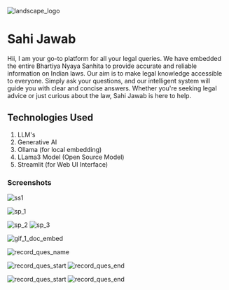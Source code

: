 ![landscape_logo](https://github.com/keshav-agrawal595/SahiJawab_AI_Legal_Chatbot/assets/59056315/e3e74f0a-84bc-4fbb-91bb-882fa5a7d4db)



# Sahi Jawab

Hii, I am your go-to platform for all your legal queries. We have embedded the entire Bhartiya Nyaya Sanhita to provide accurate and reliable information on Indian laws. Our aim is to make legal knowledge accessible to everyone. Simply ask your questions, and our intelligent system will guide you with clear and concise answers. Whether you're seeking legal advice or just curious about the law, Sahi Jawab is here to help.

## Technologies Used
1. LLM's
2. Generative AI
3. Ollama (for local embedding)
4. LLama3 Model (Open Source Model)
5. Streamlit (for Web UI Interface)

### Screenshots
![ss1](https://github.com/keshav-agrawal595/SahiJawab_AI_Legal_Chatbot/assets/59056315/1006b528-314d-4785-9853-994d513f9ab3)

![sp_1](https://github.com/keshav-agrawal595/SahiJawab_AI_Legal_Chatbot/assets/59056315/9981b31e-5764-461c-8a83-85cbab1f5834)


![sp_2](https://github.com/keshav-agrawal595/SahiJawab_AI_Legal_Chatbot/assets/59056315/a04f8666-aff7-4068-809b-422f70fcbe1d)
![sp_3](https://github.com/keshav-agrawal595/SahiJawab_AI_Legal_Chatbot/assets/59056315/42da4d4a-282e-4428-87f7-c2d745b68741)


![gif_1_doc_embed](https://github.com/keshav-agrawal595/SahiJawab_AI_Legal_Chatbot/assets/59056315/9dec3981-9b8b-4962-bb6d-ccce2dc4300b)


![record_ques_name](https://github.com/keshav-agrawal595/SahiJawab_AI_Legal_Chatbot/assets/59056315/64a0ab0c-407f-4ab0-8c06-c40bb218956d)



![record_ques_start](https://github.com/keshav-agrawal595/SahiJawab_AI_Legal_Chatbot/assets/59056315/e9cee108-15a8-4eee-b974-d0552f73d8ba)
![record_ques_end](https://github.com/keshav-agrawal595/SahiJawab_AI_Legal_Chatbot/assets/59056315/776a1f1d-0b73-4336-b001-22cf1cd2a4b7)









![record_ques_start](https://github.com/keshav-agrawal595/SahiJawab/assets/59056315/c34a83e3-ab6f-49a3-92af-d1e020d773c7)
![record_ques_end](https://github.com/keshav-agrawal595/SahiJawab/assets/59056315/3c165133-5829-46b0-b8c2-6d66f26a771a)


